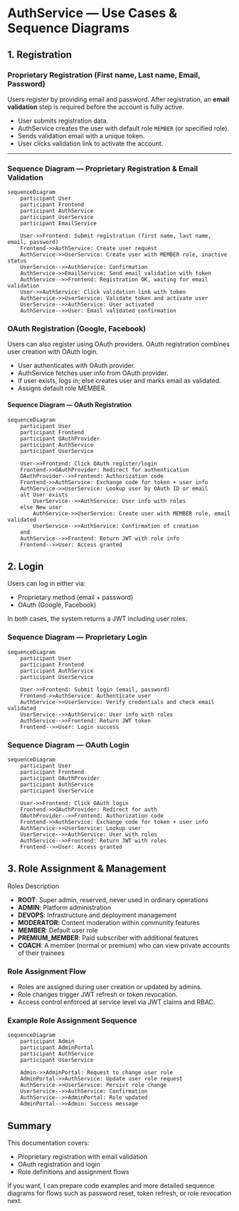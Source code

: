 # AuthService — Use Cases & Sequence Diagrams

## 1. Registration

### Proprietary Registration (First name, Last name, Email, Password)

Users register by providing email and password. After registration, an **email validation** step is required before the account is fully active.

- User submits registration data.
- AuthService creates the user with default role `MEMBER` (or specified role).
- Sends validation email with a unique token.
- User clicks validation link to activate the account.

---

### Sequence Diagram — Proprietary Registration & Email Validation

```mermaid
sequenceDiagram
    participant User
    participant Frontend
    participant AuthService
    participant UserService
    participant EmailService

    User->>Frontend: Submit registration (first name, last name, email, password)
    Frontend->>AuthService: Create user request
    AuthService->>UserService: Create user with MEMBER role, inactive status
    UserService-->>AuthService: Confirmation
    AuthService->>EmailService: Send email validation with token
    AuthService-->>Frontend: Registration OK, waiting for email validation
    User->>AuthService: Click validation link with token
    AuthService->>UserService: Validate token and activate user
    UserService-->>AuthService: User activated
    AuthService-->>User: Email validated confirmation
```

### OAuth Registration (Google, Facebook)

Users can also register using OAuth providers. OAuth registration combines user creation with OAuth login.

* User authenticates with OAuth provider.
* AuthService fetches user info from OAuth provider.
* If user exists, logs in; else creates user and marks email as validated.
* Assigns default role MEMBER.

#### Sequence Diagram — OAuth Registration

```mermaid
sequenceDiagram
    participant User
    participant Frontend
    participant OAuthProvider
    participant AuthService
    participant UserService

    User->>Frontend: Click OAuth register/login
    Frontend->>OAuthProvider: Redirect for authentication
    OAuthProvider-->>Frontend: Authorization code
    Frontend->>AuthService: Exchange code for token + user info
    AuthService->>UserService: Lookup user by OAuth ID or email
    alt User exists
        UserService-->>AuthService: User info with roles
    else New user
        AuthService->>UserService: Create user with MEMBER role, email validated
        UserService-->>AuthService: Confirmation of creation
    end
    AuthService-->>Frontend: Return JWT with role info
    Frontend-->>User: Access granted
```

## 2. Login

Users can log in either via:

* Proprietary method (email + password)
* OAuth (Google, Facebook)

In both cases, the system returns a JWT including user roles.

### Sequence Diagram — Proprietary Login

```mermaid
sequenceDiagram
    participant User
    participant Frontend
    participant AuthService
    participant UserService

    User->>Frontend: Submit login (email, password)
    Frontend->>AuthService: Authenticate user
    AuthService->>UserService: Verify credentials and check email validated
    UserService-->>AuthService: User info with roles
    AuthService-->>Frontend: Return JWT token
    Frontend-->>User: Login success
```

### Sequence Diagram — OAuth Login

```mermaid
sequenceDiagram
    participant User
    participant Frontend
    participant OAuthProvider
    participant AuthService
    participant UserService

    User->>Frontend: Click OAuth login
    Frontend->>OAuthProvider: Redirect for auth
    OAuthProvider-->>Frontend: Authorization code
    Frontend->>AuthService: Exchange code for token + user info
    AuthService->>UserService: Lookup user
    UserService-->>AuthService: User with roles
    AuthService-->>Frontend: Return JWT with roles
    Frontend-->>User: Access granted
```

## 3. Role Assignment & Management

Roles Description

* **ROOT**: Super admin, reserved, never used in ordinary operations
* **ADMIN**: Platform administration
* **DEVOPS**: Infrastructure and deployment management
* **MODERATOR**: Content moderation within community features
* **MEMBER**: Default user role
* **PREMIUM_MEMBER**: Paid subscriber with additional features
* **COACH**: A member (normal or premium) who can view private accounts of their trainees

### Role Assignment Flow

* Roles are assigned during user creation or updated by admins.
* Role changes trigger JWT refresh or token revocation.
* Access control enforced at service level via JWT claims and RBAC.

### Example Role Assignment Sequence

```mermaid
sequenceDiagram
    participant Admin
    participant AdminPortal
    participant AuthService
    participant UserService

    Admin->>AdminPortal: Request to change user role
    AdminPortal->>AuthService: Update user role request
    AuthService->>UserService: Persist role change
    UserService-->>AuthService: Confirmation
    AuthService-->>AdminPortal: Role updated
    AdminPortal-->>Admin: Success message
```

## Summary

This documentation covers:

* Proprietary registration with email validation
* OAuth registration and login
* Role definitions and assignment flows

If you want, I can prepare code examples and more detailed sequence diagrams for flows such as password reset, token refresh, or role revocation next.
